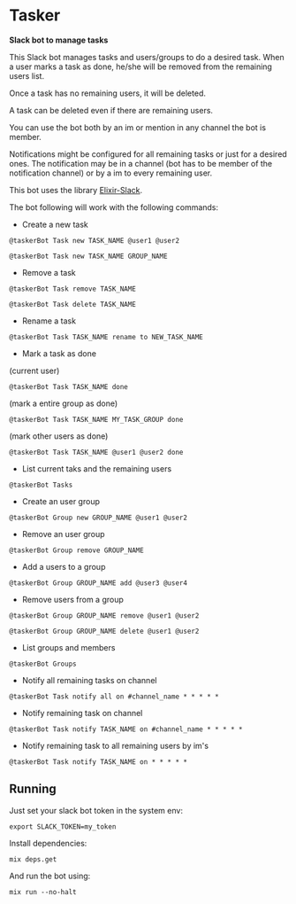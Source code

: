 # Tasker

**Slack bot to manage tasks**

This Slack bot manages tasks and users/groups to do a desired task. When a user marks a task as done, he/she will be removed from the remaining users list.

Once a task has no remaining users, it will be deleted.

A task can be deleted even if there are remaining users.

You can use the bot both by an im or mention in any channel the bot is member.

Notifications might be configured for all remaining tasks or just for a desired ones. The notification may be in a channel (bot has to be member of the notification channel) or by a im to every remaining user.

This bot uses the library [Elixir-Slack](https://github.com/BlakeWilliams/Elixir-Slack).

The bot following will work with the following commands:

  * Create a new task

  ``` @taskerBot Task new TASK_NAME @user1 @user2 ```

  ``` @taskerBot Task new TASK_NAME GROUP_NAME ```

  * Remove a task

  ``` @taskerBot Task remove TASK_NAME ```

  ``` @taskerBot Task delete TASK_NAME ```

  * Rename a task

  ``` @taskerBot Task TASK_NAME rename to NEW_TASK_NAME ```

  * Mark a task as done

  (current user)

  ``` @taskerBot Task TASK_NAME done ```

  (mark a entire group as done)

  ``` @taskerBot Task TASK_NAME MY_TASK_GROUP done ```

  (mark other users as done)

  ``` @taskerBot Task TASK_NAME @user1 @user2 done ```

  * List current taks and the remaining users

  ``` @taskerBot Tasks ```

  * Create an user group

  ``` @taskerBot Group new GROUP_NAME @user1 @user2 ```

  * Remove an user group

  ``` @taskerBot Group remove GROUP_NAME ```

  * Add a users to a group

  ``` @taskerBot Group GROUP_NAME add @user3 @user4 ```

  * Remove users from a group

  ``` @taskerBot Group GROUP_NAME remove @user1 @user2 ```

  ``` @taskerBot Group GROUP_NAME delete @user1 @user2 ```

  * List groups and members

  ``` @taskerBot Groups ```

  * Notify all remaining tasks on channel

  ``` @taskerBot Task notify all on #channel_name * * * * * ```

  * Notify remaining task on channel

  ``` @taskerBot Task notify TASK_NAME on #channel_name * * * * * ```

  * Notify remaining task to all remaining users by im's

  ``` @taskerBot Task notify TASK_NAME on * * * * * ```

## Running

Just set your slack bot token in the system env:

  ``` export SLACK_TOKEN=my_token ```

Install dependencies:

  ``` mix deps.get ```

And run the bot using:

``` mix run --no-halt ```
